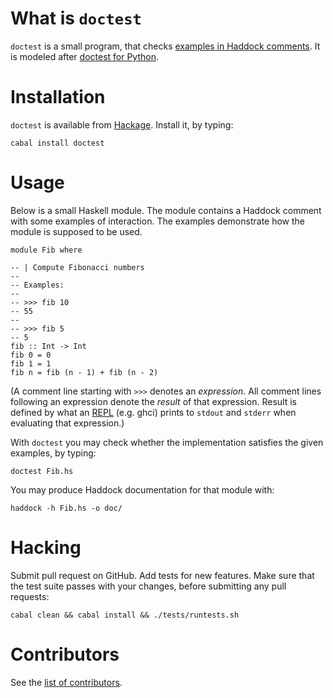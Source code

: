What is `doctest`
===============

`doctest` is a small program, that checks
[examples in Haddock comments](http://www.haskell.org/haddock/doc/html/ch03s08.html#id566093).
It is modeled after
[doctest for Python](http://docs.python.org/library/doctest.html).



Installation
============

`doctest` is available from
[Hackage](http://hackage.haskell.org/cgi-bin/hackage-scripts/package/doctest).
Install it, by typing:

    cabal install doctest


Usage
=====

Below is a small Haskell module.
The module contains a Haddock comment with some examples of interaction.
The examples demonstrate how the module is supposed to be used.

    module Fib where

    -- | Compute Fibonacci numbers
    --
    -- Examples:
    --
    -- >>> fib 10
    -- 55
    --
    -- >>> fib 5
    -- 5
    fib :: Int -> Int
    fib 0 = 0
    fib 1 = 1
    fib n = fib (n - 1) + fib (n - 2)

(A comment line starting with `>>>` denotes an _expression_.
All comment lines following an expression denote the _result_ of that expression.
Result is defined by what an
[REPL](http://en.wikipedia.org/wiki/Read-eval-print_loop) (e.g. ghci)
prints to `stdout` and `stderr` when evaluating that expression.)

With `doctest` you may check whether the implementation satisfies the given examples, by typing:

    doctest Fib.hs

You may produce Haddock documentation for that module with:

    haddock -h Fib.hs -o doc/


Hacking
=======

Submit pull request on GitHub.  Add tests for new features.  Make sure that the
test suite passes with your changes, before submitting any pull requests:

    cabal clean && cabal install && ./tests/runtests.sh


Contributors
============

See the [list of contributors](https://github.com/sol/doctest-haskell/contributors).

